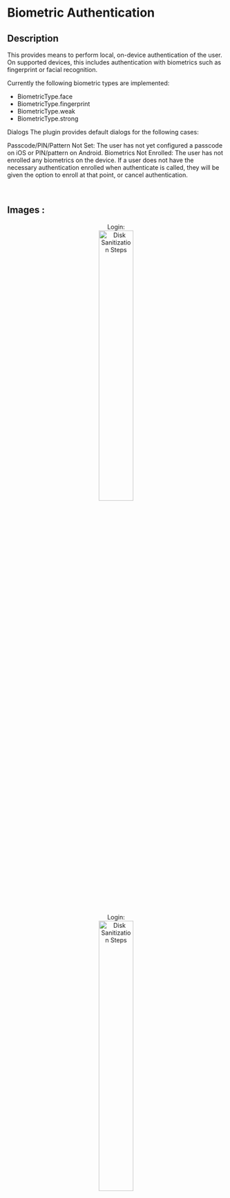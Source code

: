 <h1>Biometric Authentication</h1>

<h2>Description</h2>
This provides means to perform local, on-device authentication of the user.
On supported devices, this includes authentication with biometrics such as fingerprint or facial recognition.

Currently the following biometric types are implemented:

- BiometricType.face
- BiometricType.fingerprint
- BiometricType.weak
- BiometricType.strong

Dialogs
The plugin provides default dialogs for the following cases:

Passcode/PIN/Pattern Not Set: The user has not yet configured a passcode on iOS or PIN/pattern on Android.
Biometrics Not Enrolled: The user has not enrolled any biometrics on the device.
If a user does not have the necessary authentication enrolled when authenticate is called, they will be given the option to enroll at that point, or cancel authentication.


<br />



<h2>Images :</h2>

<p align="center">
Login: <br/>
<img src="https://i.imgur.com/SlJHBrf.png" height="40%" width="40%" alt="Disk Sanitization Steps"/>
<br />
<br />
Login: <br/>
<img src="https://i.imgur.com/MwARP4C.png" height="40%" width="40%" alt="Disk Sanitization Steps"/>
</p>

